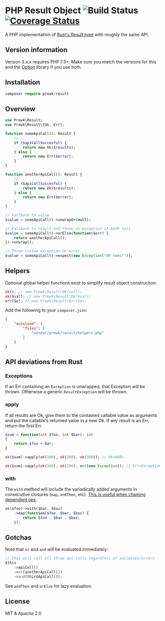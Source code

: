 # PHP Result Object ![Build Status](https://github.com/prewk/result/actions/workflows/build.yml/badge.svg) [![Coverage Status](https://coveralls.io/repos/github/prewk/result/badge.svg?branch=master)](https://coveralls.io/github/prewk/result?branch=master)

A PHP implementation of [Rust's Result type](https://doc.rust-lang.org/std/result/enum.Result.html) with roughly the same API.

## Version information

Version 3.x.x requires PHP 7.3+. Make sure you match the versions for this and the [Option](https://github.com/prewk/option) library if you use both.

## Installation

```php
composer require prewk/result
```

## Overview

```php
use Prewk\Result;
use Prewk\Result\{Ok, Err};

function someApiCall(): Result {
    // ...
    if ($apiCallSuccesful) {
        return new Ok($results);
    } else {
        return new Err($error);
    }
}

function anotherApiCall(): Result {
    // ...
    if ($apiCallSuccesful) {
        return new Ok($results);
    } else {
        return new Err($error);
    }
}

// Fallback to value
$value = someApiCall()->unwrapOr(null);

// Fallback to result and throw an exception if both fail
$value = someApiCall()->orElse(function($err) {
	return anotherApiCall();
})->unwrap();

// Throw custom exception on error
$value = someApiCall()->expect(new Exception("Oh noes!"));
```

## Helpers

Optional global helper functions exist to simplify result object construction:

```php
ok(); // new Prewk\Result\Ok(null);
ok($val); // new Prewk\Result\Ok($val);
err($e); // new Prewk\Result\Err($e);

```

Add the following to your `composer.json`:

```json
{
    "autoload": {
        "files": [
            "vendor/prewk/result/helpers.php"
        ]
    }
}
```

## API deviations from Rust

### Exceptions

If an Err containing an `Exception` is unwrapped, that Exception will be thrown. Otherwise a generic `ResultException` will be thrown.

### apply

If all results are Ok, give them to the contained callable value as arguments and put the callable's returned value in a new Ok. If any result is an Err, return the first Err.

```php
$sum = function(int $foo, int $bar): int
{
	return $foo + bar;
}

ok($sum)->apply(ok(100), ok(200), ok(300)); // Ok<600>

ok($sum)->apply(ok(100), ok(200), err(new Exception)); // Err<Exception>
```

### with

The `with` method will include the variadically added arguments in consecutive closures (`map`, `andThen`, etc). [This is useful when chaining dependent ops](https://github.com/prewk/result/pull/3).

```php
ok($foo)->with($bar, $baz)
	->map(function($foo, $bar, $baz) {
		return $foo . $bar . $baz;
	});
```

## Gotchas

Note that `or` and `and` will be evaluated immediately:

```php
// This will call all three api calls regardless of successes/errors
$this
	->apiCall()
	->or(anotherApiCall())
	->and(thirdApiCall());
```

See `andThen` and `orElse` for lazy evaluation.

## License

MIT & Apache 2.0

